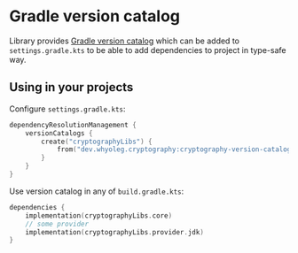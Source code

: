 # Gradle version catalog

Library provides [Gradle version catalog](https://docs.gradle.org/current/userguide/platforms.html#sec:importing-published-catalog)
which can be added to `settings.gradle.kts` to be able to add dependencies to project in type-safe way.

## Using in your projects

Configure `settings.gradle.kts`:

```kotlin
dependencyResolutionManagement {
    versionCatalogs {
        create("cryptographyLibs") {
            from("dev.whyoleg.cryptography:cryptography-version-catalog:0.1.0")
        }
    }
}
```

Use version catalog in any of `build.gradle.kts`:

```kotlin
dependencies {
    implementation(cryptographyLibs.core)
    // some provider
    implementation(cryptographyLibs.provider.jdk)
}
```
